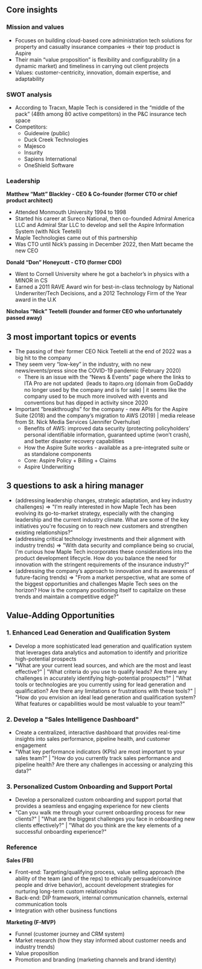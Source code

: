 ## Core insights

### Mission and values
- Focuses on building cloud-based core administration tech solutions for property and casualty insurance companies -> their top product is Aspire
- Their main “value proposition” is flexibility and configurability (in a dynamic market) and timeliness in carrying out client projects
- Values: customer-centricity, innovation, domain expertise, and adaptability

### SWOT analysis
- According to Tracxn, Maple Tech is considered in the “middle of the pack” (48th among 80 active competitors) in the P&C insurance tech space
- Competitors:
  - Guidewire (public)
  - Duck Creek Technologies
  - Majesco
  - Insurity
  - Sapiens International
  - OneShield Software

### Leadership
**Matthew “Matt” Blackley - CEO & Co-founder (former CTO or chief product architect)**
- Attended Monmouth University 1994 to 1998
- Started his career at Sureco National, then co-founded Admiral America LLC and Admiral Star LLC to develop and sell the Aspire Information System (with Nick Teetelli)
- Maple Technologies came out of this partnership
- Was CTO until Nick’s passing in December 2022, then Matt became the new CEO

**Donald “Don” Honeycutt - CTO (former CDO)**
- Went to Cornell University where he got a bachelor’s in physics with a MINOR in CS
- Earned a 2011 RAVE Award win for best-in-class technology by National Underwriter/Tech Decisions, and a 2012 Technology Firm of the Year award in the U.K

**Nicholas “Nick” Teetelli (founder and former CEO who unfortunately passed away)**

## 3 most important topics or events
- The passing of their former CEO Nick Teetelli at the end of 2022 was a big hit to the company
- They seem very “low-key” in the industry, with no new news/events/press since the COVID-19 pandemic (February 2020)
   - There is an issue with the “News & Events” page where the links to ITA Pro are not updated  (leads to itapro.org (domain from GoDaddy no longer used by the company and is for sale) | it seems like the company used to be much more involved with events and conventions but has dipped in activity since 2020
- Important “breakthroughs” for the company - new APIs for the Aspire Suite (2018) and the company’s migration to AWS (2019) | media release from St. Nick Media Services (Jennifer Overhulse)
   - Benefits of AWS: improved data security (protecting policyholders’ personal identifiable information, guaranteed uptime (won’t crash), and better disaster recovery capabilities
   - How the Aspire Suite works - available as a pre-integrated suite or as standalone components
    - Core: Aspire Policy + Billing + Claims
    - Aspire Underwriting

## 3 questions to ask a hiring manager
- (addressing leadership changes, strategic adaptation, and key industry challenges) => "I'm really interested in how Maple Tech has been evolving its go-to-market strategy, especially with the changing leadership and the current industry climate. What are some of the key initiatives you're focusing on to reach new customers and strengthen existing relationships?"
- (addressing critical technology investments and their alignment with industry trends) => "With data security and compliance being so crucial, I'm curious how Maple Tech incorporates these considerations into the product development lifecycle. How do you balance the need for innovation with the stringent requirements of the insurance industry?"
- (addressing the company’s approach to innovation and its awareness of future-facing trends) => "From a market perspective, what are some of the biggest opportunities and challenges Maple Tech sees on the horizon? How is the company positioning itself to capitalize on these trends and maintain a competitive edge?"


## Value-Adding Opportunities

### 1. Enhanced Lead Generation and Qualification System
- Develop a more sophisticated lead generation and qualification system that leverages data analytics and automation to identify and prioritize high-potential prospects
- "What are your current lead sources, and which are the most and least effective?" | "What criteria do you use to qualify leads? Are there any challenges in accurately identifying high-potential prospects?" | "What tools or technologies are you currently using for lead generation and qualification? Are there any limitations or frustrations with these tools?" | "How do you envision an ideal lead generation and qualification system? What features or capabilities would be most valuable to your team?"

### 2. Develop a "Sales Intelligence Dashboard"
- Create a centralized, interactive dashboard that provides real-time insights into sales performance, pipeline health, and customer engagement
- "What key performance indicators (KPIs) are most important to your sales team?" | "How do you currently track sales performance and pipeline health? Are there any challenges in accessing or analyzing this data?"


### 3. Personalized Custom Onboarding and Support Portal 
- Develop a personalized custom onboarding and support portal that provides a seamless and engaging experience for new clients
- "Can you walk me through your current onboarding process for new clients?" | "What are the biggest challenges you face in onboarding new clients effectively?" | "What do you think are the key elements of a successful onboarding experience?"


### Reference
**Sales (FBI)**
- Front-end: Targeting/qualifying process, value selling approach (the ability of the team (and of the reps) to ethically persuade/convince people and drive behavior), account development strategies for nurturing long-term custom relationships
- Back-end: DIP framework, internal communication channels, external communication tools
- Integration with other business functions

**Marketing (F-MVP)**
- Funnel (customer journey and CRM system)
- Market research (how they stay informed about customer needs and industry trends)
- Value proposition
- Promotion and branding (marketing channels and brand identity)
